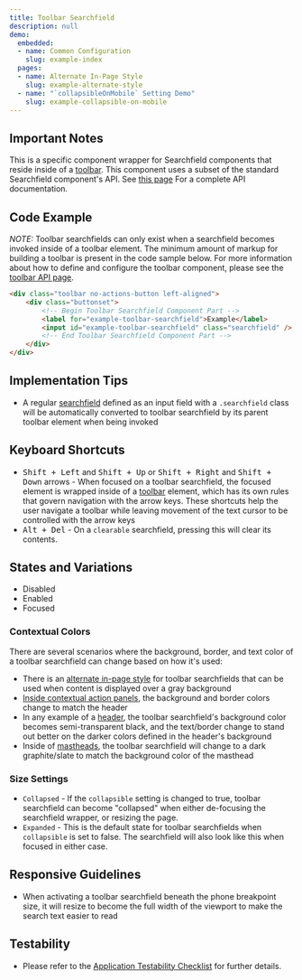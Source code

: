```yaml
---
title: Toolbar Searchfield
description: null
demo:
  embedded:
  - name: Common Configuration
    slug: example-index
  pages:
  - name: Alternate In-Page Style
    slug: example-alternate-style
  - name: "`collapsibleOnMobile` Setting Demo"
    slug: example-collapsible-on-mobile
---
```


## Important Notes

This is a specific component wrapper for Searchfield components that reside inside of a [toolbar](./toolbar). This component uses a subset of the standard Searchfield component's API. See [this page](./searchfield) For a complete API documentation.

## Code Example

*NOTE:* Toolbar searchfields can only exist when a searchfield becomes invoked inside of a toolbar element.  The minimum amount of markup for building a toolbar is present in the code sample below.  For more information about how to define and configure the toolbar component, please see the [toolbar API page](./toolbar).

```html
<div class="toolbar no-actions-button left-aligned">
    <div class="buttonset">
        <!-- Begin Toolbar Searchfield Component Part -->
        <label for="example-toolbar-searchfield">Example</label>
        <input id="example-toolbar-searchfield" class="searchfield" />
        <!-- End Toolbar Searchfield Component Part -->
    </div>
</div>
```

## Implementation Tips

- A regular [searchfield](./searchfield) defined as an input field with a `.searchfield` class will be automatically converted to toolbar searchfield by its parent toolbar element when being invoked

## Keyboard Shortcuts

- <kbd>Shift + Left</kbd> and <kbd>Shift + Up</kbd> or <kbd>Shift + Right</kbd> and <kbd>Shift + Down</kbd> arrows - When focused on a toolbar searchfield, the focused element is wrapped inside of a [toolbar](./toolbar) element, which has its own rules that govern navigation with the arrow keys.  These shortcuts help the user navigate a toolbar while leaving movement of the text cursor to be controlled with the arrow keys
- <kbd>Alt + Del</kbd> - On a `clearable` searchfield, pressing this will clear its contents.

## States and Variations

- Disabled
- Enabled
- Focused

### Contextual Colors

There are several scenarios where the background, border, and text color of a toolbar searchfield can change based on how it's used:

- There is an [alternate in-page style](./demo/components/toolbarsearchfield/example-alternate-style?font=source-sans) for toolbar searchfields that can be used when content is displayed over a gray background
- [Inside contextual action panels](./demo/components/toolbarsearchfield/example-inside-contextual-panel?font=source-sans), the background and border colors change to match the header
- In any example of a [header](./header), the toolbar searchfield's background color becomes semi-transparent black, and the text/border change to stand out better on the darker colors defined in the header's background
- Inside of [mastheads](./masthead), the toolbar searchfield will change to a dark graphite/slate to match the background color of the masthead

### Size Settings

- `Collapsed` - If the `collapsible` setting is changed to true, toolbar searchfield can become "collapsed" when either de-focusing the searchfield wrapper, or resizing the page.
- `Expanded` - This is the default state for toolbar searchfields when `collapsible` is set to false.  The searchfield will also look like this when focused in either case.

## Responsive Guidelines

- When activating a toolbar searchfield beneath the phone breakpoint size, it will resize to become the full width of the viewport to make the search text easier to read

## Testability

- Please refer to the [Application Testability Checklist](https://design.infor.com/resources/application-testability-checklist) for further details.
